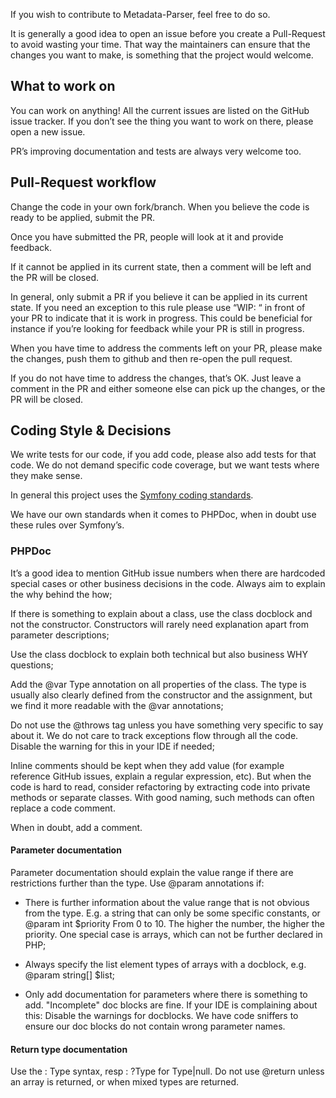 If you wish to contribute to Metadata-Parser, feel free to do so. 

It is generally a good idea to open an issue before you create a Pull-Request to avoid wasting your time. That way the maintainers can ensure that the changes you want to make, is something that the project would welcome.

## What to work on
You can work on anything! All the current issues are listed on the GitHub issue tracker. If you don’t see the thing you want to work on there, please open a new issue. 

PR’s improving documentation and tests are always very welcome too.

## Pull-Request workflow
Change the code in your own fork/branch. When you believe the code is ready to be applied, submit the PR. 

Once you have submitted the PR, people will look at it and provide feedback.

If it cannot be applied in its current state, then a comment will be left and the PR will be closed.

In general, only submit a PR if you believe it can be applied in its current state. If you need an exception to this rule please use “WIP: “ in front of your PR to indicate that it is work in progress. This could be beneficial for instance if you’re looking for feedback while your PR is still in progress.

When you have time to address the comments left on your PR, please make the changes, push them to github and then re-open the pull request.

If you do not have time to address the changes, that’s OK. Just leave a comment in the PR and either someone else can pick up the changes, or the PR will be closed. 

## Coding Style & Decisions
We write tests for our code, if you add code, please also add tests for that code. We do not demand specific code coverage, but we want tests where they make sense.

In general this project uses the [Symfony coding standards](https://symfony.com/doc/current/contributing/co).

We have our own standards when it comes to PHPDoc, when in doubt use these rules over Symfony’s. 

### PHPDoc
It’s a good idea to mention GitHub issue numbers when there are hardcoded special cases or other business decisions in the code. Always aim to explain the why behind the how;
 
If there is something to explain about a class, use the class docblock and not the constructor. Constructors will rarely need explanation apart from parameter descriptions; 
 
Use the class docblock to explain both technical but also business WHY questions; 
 
Add the @var Type annotation on all properties of the class. The type is usually also clearly defined from the constructor and the assignment, but we find it more readable with the @var annotations; 
 
Do not use the @throws tag unless you have something very specific to say about it. We do not care to track exceptions flow through all the code. Disable the warning for this in your IDE if needed; 
 
Inline comments should be kept when they add value (for example reference GitHub issues, explain a regular expression, etc). But when the code is hard to read, consider refactoring by extracting code into private methods or separate classes. With good naming, such methods can often replace a code comment.

When in doubt, add a comment.

#### Parameter documentation 
Parameter documentation should explain the value range if there are restrictions further than the type. Use @param annotations if: 

* There is further information about the value range that is not obvious from the type. E.g. a string that can only be some specific constants, or @param int $priority From 0 to 10. The higher the number, the higher the priority. One special case is arrays, which can not be further declared in PHP; 
 
* Always specify the list element types of arrays with a docblock, e.g. @param string[] $list; 
 
* Only add documentation for parameters where there is something to add. "Incomplete" doc blocks are fine. If your IDE is complaining about this: Disable the warnings for docblocks. We have code sniffers to ensure our doc blocks do not contain wrong parameter names. 
 
#### Return type documentation 
 Use the : Type syntax, resp : ?Type for Type|null. Do not use @return unless an array is returned, or when mixed types are returned. 
